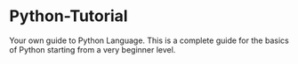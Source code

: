 # Python-Tutorial
Your own guide to Python Language. This is a complete guide for the basics of Python starting from a very beginner level.
